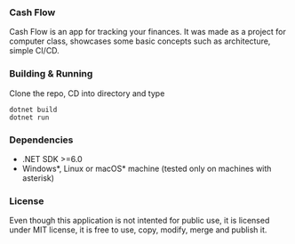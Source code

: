 ### Cash Flow

Cash Flow is an app for tracking your finances. It was made as a project for computer class, showcases some basic concepts such as architecture, simple CI/CD.

### Building & Running
Clone the repo, CD into directory and type
```shell
dotnet build
dotnet run  
```

### Dependencies 
* .NET SDK >=6.0
* Windows*, Linux or macOS* machine (tested only on machines with asterisk)

### License
Even though this application is not intented for public use, it is licensed under MIT license, it is free to use, copy, modify, merge and publish it.

